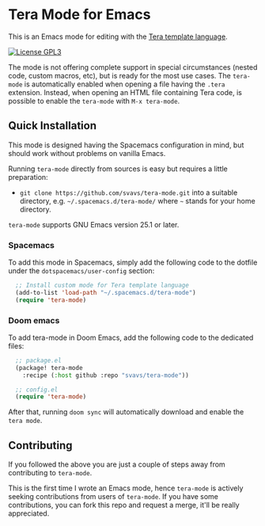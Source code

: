 # Tera Mode for Emacs

This is an Emacs mode for editing with the [Tera template language](https://tera.netlify.app).

[![License GPL3](https://img.shields.io/badge/license-GPL3-blue.svg)](https://github.com/svavs/tera-mode/blob/master/LICENSE.txt)

The mode is not offering complete support in special circumstances (nested code, custom macros, etc), but is ready for the most use cases.
The `tera-mode` is automatically enabled when opening a file having the `.tera` extension. Instead, when opening an HTML file containing Tera code, is possible to enable the `tera-mode` with `M-x tera-mode`.

## Quick Installation

This mode is designed having the Spacemacs configuration in mind, but should work without problems on vanilla Emacs.

Running `tera-mode` directly from sources is easy but requires a little preparation:

- `git clone https://github.com/svavs/tera-mode.git` into a
  suitable directory, e.g. `~/.spacemacs.d/tera-mode/` where `~`
  stands for your home directory.

`tera-mode` supports GNU Emacs version 25.1 or later.

### Spacemacs

To add this mode in Spacemacs, simply add the following code to the dotfile under the `dotspacemacs/user-config` section:

```el
  ;; Install custom mode for Tera template language
  (add-to-list 'load-path "~/.spacemacs.d/tera-mode")
  (require 'tera-mode)
```

### Doom emacs

To add tera-mode in Doom Emacs, add the following code to the dedicated files:

```el
  ;; package.el
  (package! tera-mode
    :recipe (:host github :repo "svavs/tera-mode"))
```

```el
  ;; config.el
  (require 'tera-mode)
```

After that, running `doom sync` will automatically download and enable the `tera mode`.

## Contributing

If you followed the above you are just a couple of steps away from
contributing to `tera-mode`.

This is the first time I wrote an Emacs mode, hence `tera-mode` is actively seeking contributions from users of `tera-mode`.
If you have some contributions, you can fork this repo and request a merge, it'll be really appreciated.
